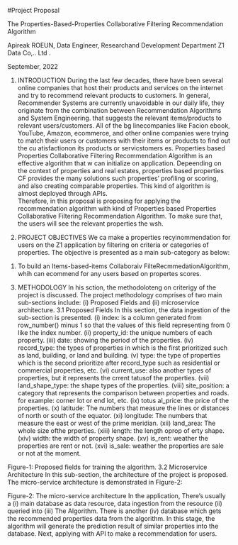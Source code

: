 #Project Proposal





The Properties-Based-Properties Collaborative Filtering
Recommendation Algorithm






Apireak ROEUN, Data Engineer,
Researchand Development Department
Z1 Data Co,.. Ltd .






September, 2022 
1. INTRODUCTION
During the last few decades, there have been several online companies that host their products and services on the internet and try to recommend relevant products to customers. In general, Recommender Systems are currently unavoidable in our daily life, they originate from the combination between Recommendation Algorithms and System Engineering. that suggests the relevant items/products to relevant users/customers. All of the bg linecompanies like Facion ebook, YouTube, Amazon, ecommerce, and other online companies were trying to match their users or customers with their items or products to find out the cu atisfactionon its products or servicstomers es.
Properties based Properties Collaborative Filtering Recommendation Algorithm is an effective algorithm that w can initialize on application. Depeending on the context of properties and real estates, properties based properties CF provides the many solutions such properties’ profiling or scoring, and also creating comparable properties. This kind of algorithm is almost deployed through APIs.  
	Therefore, in this proposal is proposing for applying the recommendation algorithm with kind of Properties based Properties Collaborative Filtering Recommendation Algorithm. To make sure that, the users will see the relevant properties the wsh. 

2. PROJECT OBJECTIVES
We ca make a properties recyinommendation for users on the Z1 application by filtering on criteria or categories of properties. The objective is presented as a main sub-category as below:

1)	To build an Items-based-items Collaboraiv FilteRecmmedationAlgorithm, whih can ecommend for any users based on propertes scores. 
3. METHODOLOGY
In his sction, the methodoloteng on criterigy of the project is discussed. The project methodology comprises of two main sub-sections include: (i) Proposed Fields and (ii) microservice architecture.
3.1 Proposed Fields 
In this section, the data ingestion of the sub-section is presented. (i) index: is a column generated from row_number() minus 1 so that the values of this field representing from 0 like the index number. (ii) property_id: the unique numbers of each property. (iii) date: showing the period of the properties. (iv) record_type: the types of properties in which is the first prioritized such as land, building, or land and building. (v) type: the type of properties which is the second prioritize after record_type such as residential or commercial properties, etc. (vi) current_use: also another types of properties, but it represents the crrent tatusof the properties. (vii) land_shape_type: the shape types of the properties. (viii) site_position: a category that represents the comparison between properties and roads. for example: corner lot or end lot, etc. (ix) totus al_price: the price of the properties. (x) latitude: The numbers that measure the lines or distances of north or south of the equator. (xi) longitude: The numbers that measure the east or west of the prime meridian. (xii) land_area: The whole size ofthe prperties. (xiii) length: the length oprop of erty shape. (xiv) width: the width of property shape. (xv) is_rent: weather the properties are rent or not. (xvi) is_sale: weather the properties are sale or not at the moment. 
 
Figure-1: Proposed fields for training the algorithm. 
3.2 Microservice Architecture
	In this sub-section, the architecture of the project is proposed. The micro-service architecture is demonstrated in Figure-2: 
 
Figure-2: The micro-service architecture
	In the application, There’s usually a (i) main database as data resource, data ingestion from the resource (ii) queried into (iii) The Algorithm. There is another (iv) database which gets the recommended properties data from the algorithm. In this stage, the algorithm will generate the prediction result of similar properties into the database. Next, applying with API to make a recommendation for users.

